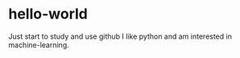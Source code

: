 # hello-world
Just start to study and use github
I like python and am interested in machine-learning.
